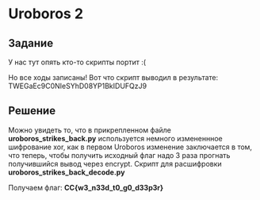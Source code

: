 # Uroboros 2

## Задание

У нас тут опять кто-то скрипты портит :(

Но все ходы записаны! Вот что скрипт выводил в результате:
TWEGaEc9C0NIeSYhD08YP1BkIDUFQzJ9

## Решение

Можно увидеть то, что в прикрепленном файле **uroboros_strikes_back.py** используется немного измененнное шифрование xor, как в первом Uroboros
изменение заключается в том, что теперь, чтобы получить исходный флаг надо 3 раза прогнать получившийся вывод через encrypt.
Скрипт для расшифровки **uroboros_strikes_back_decode.py**

Получаем флаг: **CC{w3_n33d_t0_g0_d33p3r}**
